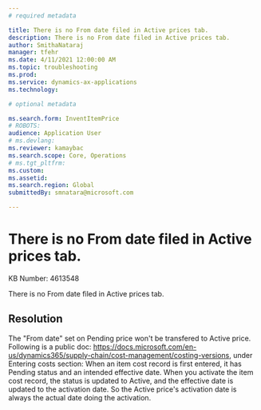 ```yaml
---
# required metadata

title: There is no From date filed in Active prices tab.
description: There is no From date filed in Active prices tab.
author: SmithaNataraj
manager: tfehr
ms.date: 4/11/2021 12:00:00 AM
ms.topic: troubleshooting
ms.prod: 
ms.service: dynamics-ax-applications
ms.technology: 

# optional metadata

ms.search.form: InventItemPrice
# ROBOTS: 
audience: Application User
# ms.devlang: 
ms.reviewer: kamaybac
ms.search.scope: Core, Operations
# ms.tgt_pltfrm: 
ms.custom: 
ms.assetid: 
ms.search.region: Global
submittedBy: smnatara@microsoft.com

---
```


# There is no From date filed in Active prices tab.

KB Number: 4613548

There is no From date filed in Active prices tab.


## Resolution
The "From date" set on Pending price won't be transfered to Active price.
Following is a public doc: https://docs.microsoft.com/en-us/dynamics365/supply-chain/cost-management/costing-versions, under Entering costs section:
When an item cost record is first entered, it has Pending status and an intended effective date. When you activate the item cost record, the status is updated to Active, and the effective date is updated to the activation date. 
So the Active price's activation date is always the actual date doing the activation.




